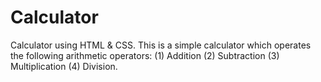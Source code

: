 # Calculator
Calculator using HTML &amp; CSS. This is a simple calculator which operates the following arithmetic operators: (1) Addition (2) Subtraction (3) Multiplication (4) Division.
